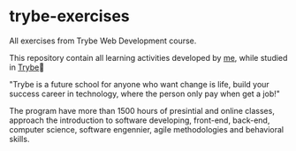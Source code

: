 # trybe-exercises
All exercises from Trybe Web Development course.

This repository contain all learning activities developed by [me](https://www.linkedin.com/in/eduardo-pereira-2397671b8/), while studied in [Trybe](https://www.betrybe.com/)🚀

"Trybe is a future school for anyone who want change is life, build your success career in technology, where the person only pay when get a job!"

The program have more than 1500 hours of presintial and online classes, approach the introduction to software developing, front-end, back-end, computer science, software engennier, agile methodologies and behavioral skills.

